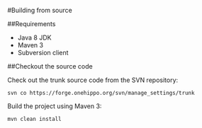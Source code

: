 <!--
  Copyright 2015 Hippo B.V. (http://www.onehippo.com)

  Licensed under the Apache License, Version 2.0 (the "License");
  you may not use this file except in compliance with the License.
  You may obtain a copy of the License at

   http://www.apache.org/licenses/LICENSE-2.0

  Unless required by applicable law or agreed to in writing, software
  distributed under the License is distributed on an "AS IS" BASIS,
  WITHOUT WARRANTIES OR CONDITIONS OF ANY KIND, either express or implied.
  See the License for the specific language governing permissions and
  limitations under the License.
  -->
#Building from source

##Requirements

+ Java 8 JDK
+ Maven 3
+ Subversion client

##Checkout the source code

Check out the trunk source code from the SVN repository:

```
svn co https://forge.onehippo.org/svn/manage_settings/trunk
```

Build the project using Maven 3:

```
mvn clean install
```